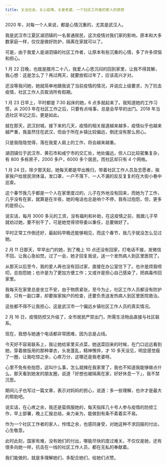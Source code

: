 ```yaml
---
title: 关注社会，关心疫情，关爱老婆，一个社区工作者的家人的感想
---
```


2020 年，对每一个人来说，都是心情沉重的，尤其是武汉人。

我是武汉市江夏区湖泗镇的一名普通居民，这次疫情对我们家的影响，原本和大多数家庭一样，仅仅是做好防护，隔离在家就可以了。

可是，由于我爱人是湖泗镇的社区工作者，让原本有些沉重的心情，多了许多烦恼和担心。

1 月 22 日晚，也就是腊月二十八，我爱人心思沉闷的回到家里，让我不得其解，我心想：这是怎么了？再过两天，就要放假过年了，应该高兴才对。

还没等我问她，她就简单地跟我说了当前疫情的情况，并说应上级要求，为了抗击疫情，社区工作人员取消所有假期。

1 月 23 日早上，平时都是 7:30 起床的她，6 点多就起来了。我知道她的工作习惯，从 2003 年在社区工作之后，只要有点啥事，总是会早早的出门。2018 年当选社区书记之后，更是如此。

就在那天，武汉封城，接下来的几天，疫情的相关报道越来越多，疫情似乎也越来越严重，我虽然住在武汉，但由于所在乡镇比较偏远，倒还没有那么担心。

只是我隐隐觉得，落在我爱人肩上的工作，将会越来越重。

湖泗镇位于武汉市、黄石市和咸宁市的交汇处，地处偏远，但人口比较密集复杂，有 800 多栋房子，2000 多户，6000 多个居民，而社区却只有 4 个网格。

1 月 24 日，除夕那天起，她每天都是早出晚归，带着社区工作人员及志愿者，挨家挨户给居民测体温，发口罩，一户不落下、一人不漏的反反复复的在大街小巷中巡查。

这个春节我几乎都是一个人在家里度过的，儿子在外地没有回来，而她为了工作，几乎没有在家，就算是在半夜，她的电话也总是响个不停，我有过抱怨，但，更多的是担心。

说实话，每月 3000 多元的工资，没有福利和补助，在这疫情之前，我跟儿子早就劝过她，要不别干了，可是她觉得领导委以重任，总要做好了。

平时正常工作倒还好，最起码早晚还能够相见，而这个春节，我几乎就没怎么见过她。

2 月 11 日那天，早早出门的她，到了晚上 10 点还没有回家，打电话不接，发微信不回，让我心急如焚。过了一会，她才回复我说，送一个发热病人到区里医院了。

从那天以后至今，我的爱人再也没有回过家，直接在办公室住下了。也许是烦我唠叨，总抱怨她；也许是为了更加方便工作；又或许是担心自己感染了，把病毒传回家里。

我每天在家里总是坐立不安，由于物质紧张，至今为止，社区工作人员都没有防护服，只有一副口罩，却要挨家挨户的检查，还要负责送发热病人到区里医院救治。

这些都不得不让我担心，这是武汉市一个偏远乡镇社区工作人员的真实情况。

2 月 16 日，疫情防控又升级了，全市居民严禁出门，所需生活物品直接与社区联系。

现在，我想与她通个电话都非常困难，因为总是占线。

今天好不容易联系上，我让她给家里买点菜，她送菜回来的时候，在门口远远看到她，穿着做饭用的那种罩衣，头发蓬乱，精神憔悴，才 10 多天没见，明显感觉瘦了一圈，让我吃惊之余，心疼万分，这哪还是我老婆呀。

心里不免有些抱怨，这叫什么事，怎么就摊在我家里了，我也不知道我能够做点什么，那天看到她发的朋友圈，说道「好想也被隔离在家，好好休息一下」，我不禁沉思。

期间儿子也写过一篇文章，表示对妈妈的担心，说道：多一些理解，也许才是最大的帮助吧。

说实话，在心疼之余，我还是蛮佩服她的，每天指挥几十号人参与疫情的防控工作，早上部署，晚上汇报总结，亲力亲为，能做到有条不紊着实不易。

作为一个社区工作者的家人，怜惜之余，也感同身受，对她这种不求回报的付出，心生敬意。

此时此刻，国家有难，没有她们的付出，哪能尽快的度过难关。不仅仅是她，还有很多向她一样，抗击在一线的社区工作人员，都在无私的奉献着。

我们能做的，就是多理解她们，多配合她们，给她们点赞。